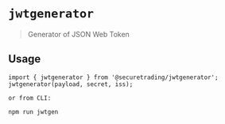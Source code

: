 # `jwtgenerator`

> Generator of JSON Web Token

## Usage
```
import { jwtgenerator } from '@securetrading/jwtgenerator';
jwtgenerator(payload, secret, iss);

or from CLI:

npm run jwtgen
```
